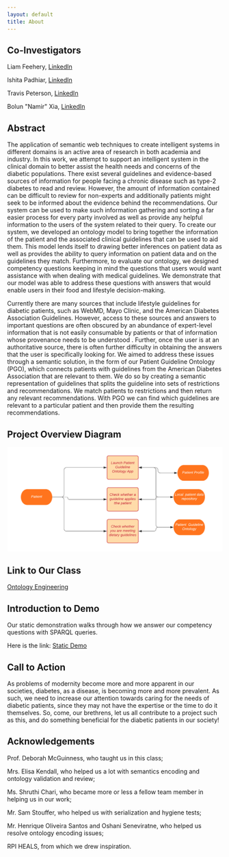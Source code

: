 ```yaml
---
layout: default
title: About
---
```


## Co-Investigators
Liam Feehery, [LinkedIn](https://www.linkedin.com/in/liam-feehery-6b6a0b199/)


Ishita Padhiar, [LinkedIn](https://www.linkedin.com/in/ishita-padhiar-470183151/)


Travis Peterson, [LinkedIn](https://www.linkedin.com/in/travis-j-peterson/)


Bolun "Namir" Xia, [LinkedIn](https://www.linkedin.com/in/bolun-namir-xia-a1974399/)



## Abstract
The application of  semantic web techniques to create intelligent systems in different domains is an  active area of research in both academia and industry. In this work, we attempt to support an intelligent system in the clinical domain  to better assist the health needs and concerns of the diabetic populations. There exist several guidelines and evidence-based sources of information for people facing a chronic disease such as type-2 diabetes to read and review. However, the amount of information contained can be difficult to review for non-experts and additionally patients might  seek to be informed about the evidence behind the recommendations. Our system can be used  to make such information gathering and sorting a far easier process for every party involved as well as provide any helpful information to the users of the system related to their query. To create our system, we developed an ontology model to bring together the information of the patient and the associated clinical guidelines that can be used to aid them. This model lends itself to drawing better inferences on patient data as well as provides the ability to query information on patient data and on the guidelines they match. Furthermore, to evaluate our ontology, we designed competency questions keeping in mind the questions that users would want assistance with when dealing with medical guidelines. We demonstrate that our model was able to address these questions with answers that would enable users in their food and lifestyle decision-making.

Currently there are many sources that include lifestyle guidelines for diabetic patients, such as WebMD, Mayo Clinic, and the American Diabetes Association Guidelines. However, access to these sources and answers to important questions are often obscured by an abundance of expert-level information that is not easily consumable by patients or that of information whose provenance needs to be understood . Further, once the user is at an authoritative source, there is often further difficulty in obtaining the answers that the user is specifically looking for. We aimed to address these issues  through  a semantic solution, in the form of our Patient Guideline Ontology (PGO), which connects patients with guidelines from the American Diabetes Association that are relevant to them.  We do so by creating a semantic representation of guidelines that splits the guideline into sets of restrictions and recommendations. We match patients to restrictions and then return any relevant recommendations. With PGO we can find which guidelines are relevant to a particular patient and then provide them the resulting recommendations.

## Project Overview Diagram
![Overview Diagram](images/ProjectDiagram.png)

## Link to Our Class
[Ontology Engineering](https://tw.rpi.edu/web/Courses/Ontologies/2020)

## Introduction to Demo

Our static demonstration walks through how we answer our competency questions with SPARQL queries.

Here is the link: [Static Demo](https://patient-guideline-recommender--rpi-ontology-engineering.netlify.app/oe2020/patient-guideline-recommender/demo)

## Call to Action

As problems of modernity become more and more apparent in our societies, diabetes, as a disease, is becoming more and more prevalent. As such, we need to increase our attention towards caring for the needs of diabetic patients, since they may not have the expertise or the time to do it themselves. So, come, our brethrens, let us all contribute to a project such as this, and do something beneficial for the diabetic patients in our society!

## Acknowledgements
Prof. Deborah McGuinness, who taught us in this class;


Mrs. Elisa Kendall, who helped us a lot with semantics encoding and ontology validation and review;


Ms. Shruthi Chari, who became more or less a fellow team member in helping us in our work;


Mr. Sam Stouffer, who helped us with serialization and hygiene tests;


Mr. Henrique Oliveira Santos and Oshani Seneviratne, who helped us resolve ontology encoding issues;


RPI HEALS, from which we drew inspiration.
